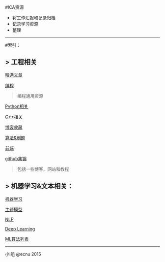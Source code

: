 #ICA资源
* 将工作汇报和记录归档
* 记录学习资源
* 整理

----

#索引：

## > 工程相关
[精选文章](https://github.com/zzzvvvxxxd/ICA_work/blob/master/%E6%96%87%E7%AB%A0.md)

[编程](https://github.com/zzzvvvxxxd/ICA_work/blob/master/program.md)
> 编程通用资源

[Python相关](https://github.com/zzzvvvxxxd/ICA_work/blob/master/python.md)

[C++相关](https://github.com/zzzvvvxxxd/ICA_work/blob/master/cpp.md)

[博客收藏](https://github.com/zzzvvvxxxd/ICA_work/blob/master/JustBLOG.md)

[算法&刷题](https://github.com/zzzvvvxxxd/ICA_work/blob/master/BasicAlgorithm.md)

[前端](https://github.com/zzzvvvxxxd/ICA_work/blob/master/%E5%89%8D%E7%AB%AF.md)

[github集锦](https://github.com/zzzvvvxxxd/ICA_work/blob/master/gitpro.md)
> 包括一些博客、网站和教程


## > 机器学习&文本相关：
[机器学习](https://github.com/zzzvvvxxxd/ICA_work/blob/master/ML.md)

[主题模型](https://github.com/zzzvvvxxxd/ICA_work/blob/master/TopicModel.md)

[NLP](https://github.com/zzzvvvxxxd/ICA_work/blob/master/NLP.md)

[Deep Learning](https://github.com/zzzvvvxxxd/ICA_work/blob/master/DL.md)

[ML算法列表](https://github.com/zzzvvvxxxd/ICA_work/blob/master/ML_%E7%AE%97%E6%B3%95%E5%88%97%E8%A1%A8.md)

----

小i组  @ecnu 2015
